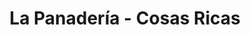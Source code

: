---
title: "La Panadería - Cosas Ricas"
url: /san-fernando-del-valle-de-catamarca/la-panaderia-cosas-ricas-mate-de-luna/
shop: Bäckerei
---